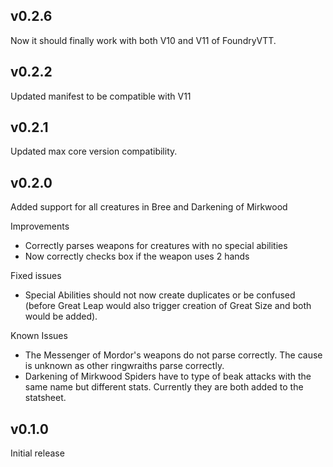 ## v0.2.6
Now it should finally work with both V10 and V11 of FoundryVTT.

## v0.2.2
Updated manifest to be compatible with V11

## v0.2.1
Updated max core version compatibility.

## v0.2.0
Added support for all creatures in Bree and Darkening of Mirkwood

Improvements
* Correctly parses weapons for creatures with no special abilities
* Now correctly checks box if the weapon uses 2 hands

Fixed issues
* Special Abilities should not now create duplicates or be confused (before Great Leap would also trigger creation of Great Size and both would be added).

Known Issues
* The Messenger of Mordor's weapons do not parse correctly. The cause is unknown as other ringwraiths parse correctly.
* Darkening of Mirkwood Spiders have to type of beak attacks with the same name but different stats. Currently they are both added to the statsheet.

## v0.1.0

Initial release
